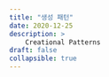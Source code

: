 ```yaml
---
title: "생성 패턴"
date: 2020-12-25
description: >
    Creational Patterns
draft: false
collapsible: true
---
```

